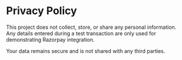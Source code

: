 # Privacy Policy

This project does not collect, store, or share any personal information.  
Any details entered during a test transaction are only used for demonstrating Razorpay integration.  

Your data remains secure and is not shared with any third parties.
